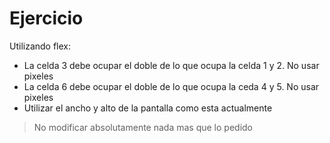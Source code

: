 # Ejercicio

Utilizando flex:
- La celda 3 debe ocupar el doble de lo que ocupa la celda 1 y 2. No usar pixeles
- La celda 6 debe ocupar el doble de lo que ocupa la ceda 4 y 5. No usar pixeles
- Utilizar el ancho y alto de la pantalla como esta actualmente

> No modificar absolutamente nada mas que lo pedido